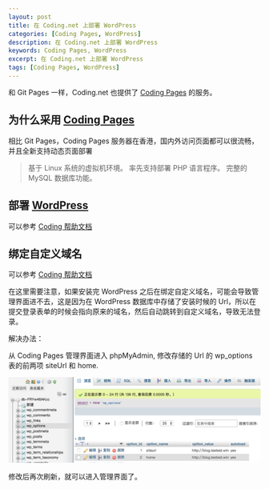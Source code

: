 ```yaml
---
layout: post
title: 在 Coding.net 上部署 WordPress
categories: [Coding Pages, WordPress]
description: 在 Coding.net 上部署 WordPress
keywords: Coding Pages, WordPress
excerpt: 在 Coding.net 上部署 WordPress
tags: [Coding Pages, WordPress]
---
```


和 Git Pages 一样，Coding.net 也提供了 [Coding Pages](https://coding.net/pages/) 的服务。

## 为什么采用 [Coding Pages](https://coding.net/pages/)

相比 Git Pages，Coding Pages 服务器在香港，国内外访问页面都可以很流畅，并且全新支持动态页面部署

> 基于 Linux 系统的虚拟机环境。
> 率先支持部署 PHP 语言程序。
> 完整的 MySQL 数据库功能。

## 部署 [WordPress](https://wordpress.org/)

可以参考 [Coding 帮助文档](https://coding.net/help/doc/pages/dpages.html)

## 绑定自定义域名

可以参考 [Coding 帮助文档](https://coding.net/help/doc/pages/domain.html)

在这里需要注意，如果安装完 WordPress 之后在绑定自定义域名，可能会导致管理界面进不去，这是因为在 WordPress 数据库中存储了安装时候的 Url，所以在提交登录表单的时候会指向原来的域名，然后自动跳转到自定义域名，导致无法登录。

解决办法：

从 Coding Pages 管理界面进入 phpMyAdmin, 修改存储的 Url 的 wp_options 表的前两项 siteUrl 和 home.

![Modify Url](/images/post/wordpress/modify-url.png)

修改后再次刷新，就可以进入管理界面了。

